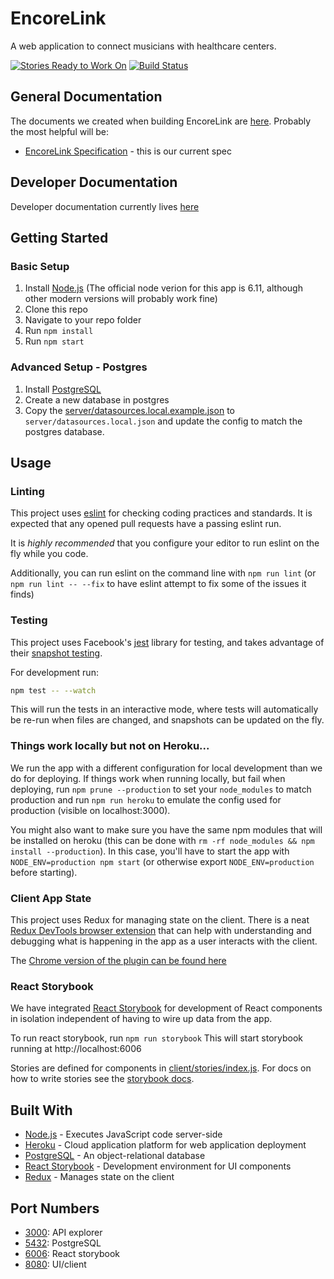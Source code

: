 # EncoreLink

A web application to connect musicians with healthcare centers. 

[![Stories Ready to Work On](https://badge.waffle.io/codefordenver/music-volunteers.svg?label=ready&title=Cards%20Ready%20To%20Work%20On)](https://waffle.io/codefordenver/music-volunteers)
[![Build Status](https://travis-ci.org/codefordenver/encorelink.svg?branch=master)](https://travis-ci.org/codefordenver/encorelink)

## General Documentation
The documents we created when building EncoreLink are [here](https://drive.google.com/drive/folders/0BzPSX8eOfTADckNXd3VIc1U3UUE).
Probably the most helpful will be:

* [EncoreLink Specification](https://docs.google.com/document/d/1Mwo-pOyveza1XXKrpr966admHFanHzy5Hn2r6ewE3vk/edit#heading=h.6qqugcr09y1p) - this is our current spec

## Developer Documentation
Developer documentation currently lives [here](/docs/DEVDOCS.md)

## Getting Started

### Basic Setup

1. Install [Node.js](https://nodejs.org/) (The official node verion for this app is 6.11, although other modern versions will probably work fine)
2. Clone this repo
3. Navigate to your repo folder
4. Run `npm install`
5. Run `npm start`

### Advanced Setup - Postgres

1. Install [PostgreSQL](http://www.postgresql.org/)
2. Create a new database in postgres
3. Copy the [server/datasources.local.example.json](server/datasources.local.example.json) to `server/datasources.local.json` and update the config to match the postgres database.

## Usage

### Linting

This project uses [eslint](http://eslint.org/) for checking coding practices and standards.
It is expected that any opened pull requests have a passing eslint run.

It is _highly recommended_ that you configure your editor to run eslint on the fly
while you code.

Additionally, you can run eslint on the command line with `npm run lint` (or
`npm run lint -- --fix` to have eslint attempt to fix some of the issues it finds)

### Testing

This project uses Facebook's [jest](https://facebook.github.io/jest/) library for testing,
and takes advantage of their [snapshot testing](https://facebook.github.io/jest/docs/tutorial-react.html#snapshot-testing).

For development run:

```bash
npm test -- --watch
```

This will run the tests in an interactive mode, where tests will automatically be
re-run when files are changed, and snapshots can be updated on the fly.

### Things work locally but not on Heroku...
We run the app with a different configuration for local development than we do
for deploying. If things work when running locally, but fail when deploying,
run `npm prune --production` to set your `node_modules` to match production and
run `npm run heroku` to emulate the config used for production (visible on
localhost:3000).

You might also want to make sure you have the same npm modules that will be
installed on heroku (this can be done with `rm -rf node_modules && npm install
--production`). In this case, you'll have to start the app with
`NODE_ENV=production npm start` (or otherwise export `NODE_ENV=production`
before starting).

### Client App State
This project uses Redux for managing state on the client. There is a neat
[Redux DevTools browser extension](http://extension.remotedev.io/) that can help with
understanding and debugging what is happening in the app as a user interacts with the client.

The [Chrome version of the plugin can be found here](https://chrome.google.com/webstore/detail/redux-devtools/lmhkpmbekcpmknklioeibfkpmmfibljd)

### React Storybook

We have integrated [React Storybook](https://getstorybook.io) for development of React components
in isolation independent of having to wire up data from the app.

To run react storybook, run `npm run storybook`
This will start storybook running at http://localhost:6006

Stories are defined for components in [client/stories/index.js](client/stories/index.js).
For docs on how to write stories see the [storybook docs](https://getstorybook.io/docs/react-storybook/basics/writing-stories).

## Built With

* [Node.js](https://nodejs.org/en/about/) - Executes JavaScript code server-side  
* [Heroku](https://www.heroku.com/platform) - Cloud application platform for web application deployment  
* [PostgreSQL](https://www.postgresql.org/about/) - An object-relational database
* [React Storybook](https://github.com/storybooks/storybook) - Development environment for UI components  
* [Redux](https://redux.js.org/) - Manages state on the client  

## Port Numbers 

* [3000](http://localhost:3000): API explorer
* [5432](http://localhost:5432): PostgreSQL
* [6006](http://localhost:6006): React storybook
* [8080](http://localhost:8080): UI/client
